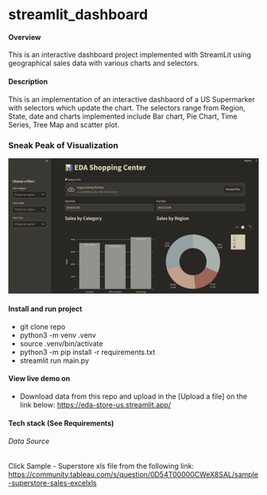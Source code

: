 # streamlit_dashboard
#### Overview
This is an interactive dashboard project implemented with StreamLit using geographical sales data with various charts and selectors.


#### Description
This is an implementation of an interactive dashbaord of a US Supermarker with selectors which update the chart. The selectors range from Region, State, date and charts implemented include Bar chart, Pie Chart, Time Series, Tree Map and scatter plot.  
### Sneak Peak of Visualization

![Dashboard and selectors](image.png)

#### Install and run project

- git clone repo
- python3 -m venv .venv
- source .venv/bin/activate
- python3 -m pip install -r requirements.txt
- streamlit run main.py

#### View live demo on
- Download data from this repo and upload in the [Upload a file] on the link below: 
https://eda-store-us.streamlit.app/

#### Tech stack (See Requirements)


###### Data Source
Click Sample - Superstore xls file from the following link: https://community.tableau.com/s/question/0D54T00000CWeX8SAL/sample-superstore-sales-excelxls


